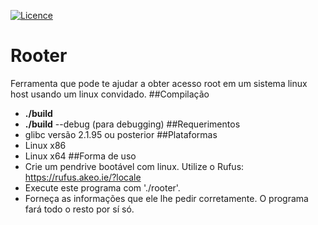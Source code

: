 [![Licence](https://img.shields.io/badge/license-GPLv3-blue.svg)](https://www.gnu.org/licenses/gpl-3.0.en.html)

# Rooter
Ferramenta que pode te ajudar a obter acesso
root em um sistema linux host usando um linux convidado.
##Compilação
* **./build**
* **./build** --debug (para debugging)
##Requerimentos
* glibc versão 2.1.95 ou posterior
##Plataformas
* Linux x86
* Linux x64
##Forma de uso
* Crie um pendrive bootável com linux. Utilize o Rufus: https://rufus.akeo.ie/?locale
* Execute este programa com './rooter'.
* Forneça as informações que ele lhe pedir corretamente. O programa fará todo o resto por sí só.

